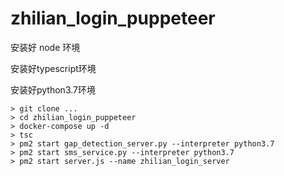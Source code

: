# zhilian_login_puppeteer

安装好 node 环境

安装好typescript环境

安装好python3.7环境


```
> git clone ...
> cd zhilian_login_puppeteer
> docker-compose up -d
> tsc
> pm2 start gap_detection_server.py --interpreter python3.7
> pm2 start sms_service.py --interpreter python3.7
> pm2 start server.js --name zhilian_login_server
```